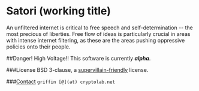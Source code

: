 Satori (working title)
=======

An unfiltered internet is critical to free speech and self-determination -- the most precious of liberties. Free flow of ideas is particularly crucial in areas with intense internet filtering, as these are the areas pushing oppressive policies onto their people.

##Danger! High Voltage!!
This software is currently ***alpha***.

###License
BSD 3-clause, a [supervillain-friendly](http://i.imgur.com/1xV099o.jpg) license.

###[Contact](https://github.com/glamrock/contact)
`griffin [@](at) cryptolab.net`
